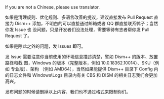 ﻿If you are not a Chinese, please use translator.

如果是清理规则、优化规则、多语言改善的提议，建议直接发布 Pull Request 直接为 
Dism++ 添加，不明白的可以直接通过邮箱或者 QQ 群直接联系鸭子；当然你发 Issue 也
没问题，只是开发者们没法处理，需要等待有志者帮你发 Pull Request 了。

如果是除此之外的问题，发 Issues 即可。

发 Issue 需要注意你当前使用的环境信息描述清楚，譬如 Dism++ 的版本、放置路径和截
图，Windows 的版本（完整版本，例如 10.0.18362.10014）、SKU（例如 专业版）、架构
（例如 AMD64），当然如果能提供 Dism++ 目录下 Config 内的日志文件和 Windows\Logs
目录内有关 CBS 和 DISM 的相关日志我们会更加高兴。

发布问题的时候请删掉以上内容，我们也不通过格式来限制你们。
